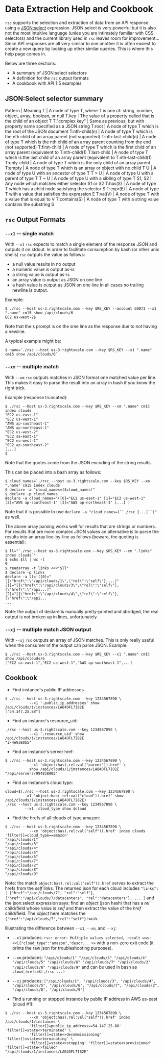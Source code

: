 Data Extraction Help and Cookbook
=================================

`rsc` supports the selection and extraction of data from an API response using a
[JSON:select](http://jsonselect.org) expression. JSON:select is very powerful but
it is also not the most intuitive language (unles you are intimately familiar with
CSS selectors) and the current library used in `rsc` leaves room for improvement...
Since API responses are all very similar to one another it is often easiest to create
a new query by looking up other similar queries. This is where this help page comes in.

Below are three sections:
 - A summary of JSON:select selectors
 - A definition for the `rsc` output formats
 - A cookbook with API 1.5 examples

JSON:Select selector summary
----------------------------

Pattern | Meaning
T | A node of type T, where T is one of: string, number, object, array, boolean, or null
T.key | The value of a property called <key> that is the child of an object T
T."complex key" | Same as previous, but with property name specified as a JSON string
T:root | A node of type T which is the root of the JSON document
T:nth-child(n) | A node of type T which is the nth child of an array parent (not supported)
T:nth-last-child(n) | A node of type T which is the nth child of an array parent counting from the end (not supported)
T:first-child | A node of type T which is the first child of an array parent (equivalent to T:nth-child(1)
T:last-child | A node of type T which is the last child of an array parent (equivalent to T:nth-last-child(1)
T:only-child | A node of type T which is the only child of an array parent
T:empty | A node of type T which is an array or object with no child
T U | A node of type U with an ancestor of type T
T > U | A node of type U with a parent of type T
T ~ U | A node of type U with a sibling of type T
S1, S2 | Any node which matches either selector S1 or S2
T:has(S) | A node of type T which has a child node satisfying the selector S
T:expr(E) | A node of type T with a value that satisfies the expression E
T:val(V) | A node of type T with a value that is equal to V
T:contains(S) | A node of type T with a string value contains the substring S

`rsc` Output Formats
--------------------

### `--x1` -- single match

With `--x1` `rsc` expects to match a single element of the response JSON and outputs it
on stdout. In order to facilitate consumption by bash (or other unix shells) `rsc` outputs
the value as follows:
 - a null value results in no output
 - a numeric value is output as-is
 - a string value is output as-is
 - an array value is output as JSON on one line
 - a hash value is output as JSON on one line
In all cases no trailing newline is output.

Example:
```
$ ./rsc --host us-3.rightscale.com --key $RS_KEY --account 60073 --x1 ".name" cm15 show /api/clouds/6
EC2 us-west-2$
```
Note that the `$` prompt is on the sme line as the response due to not having a newline.

A typical example might be:
```
$ name=`./rsc --host us-3.rightscale.com --key $RS_KEY --x1 ".name" cm15 show /api/clouds/6`
```

### `--xm` -- multiple match

With `--xm` `rsc` outputs matches in JSON format one matched value per line. This makes it easy
to parse the result into an array in bash if you know the right trick.

Example (response truncated):
```
$ ./rsc --host us-3.rightscale.com --key $RS_KEY --xm ".name" cm15 index clouds
"EC2 us-east-1"
"EC2 us-west-1"
"AWS ap-southeast-1"
"AWS ap-northeast-1"
"EC2 us-west-2"
"EC2 sa-east-1"
"EC2 eu-west-1"
"EC2 ap-southeast-2"
[...]
$
```
Note that the quotes come from the JSON encoding of the string results.

This can be placed into a bash array as follows:
```
$ cloud_names=`./rsc --host us-3.rightscale.com --key $RS_KEY --xm ".name" cm15 index clouds`
$ declare -a "cloud_names=($cloud_names)"
$ declare -p cloud_names
declare -a cloud_names='([0]="EC2 us-east-1" [1]="EC2 us-west-1" [2]="AWS ap-southeast-1" [3]="AWS ap-northeast-1" [...] )'
```
Note that it is possible to use `declare -a "cloud_names=(``./rsc [...]``)"` as well.

The above array parsing works well for results that are strings or numbers. For results that
are more complex JSON values an alternative is to parse the results into an array line-by-line
as follows (beware, the quoting is essential):
```
$ ll="`./rsc --host us-3.rightscale.com --key $RS_KEY --xm ".links" index clouds`"
$ echo $ll | wc -l
9
$ readarray -t links <<<"$ll"
$ declare -p links
declare -a ll='([0]="[{\"href\":\"/api/clouds/1\",\"rel\":\"self\"},...]"
[1]="[{\"href\":\"/api/clouds/3\",\"rel\":\"self\"},{\"href\":\"/api...]"
[2]="[{\"href\":\"/api/clouds/4\",\"rel\":\"self\"},{\"href\":\"/api...
...
```
Note: the output of declare is manually pretty-printed and abridged, the real output is not
broken up in lines, unfortunately.

### `--xj` -- multiple match JSON output

With `--xj` `rsc` outputs an array of JSON matches. This is only really useful when
the consumer of the output can parse JSON. Example:
```
$ ./rsc --host us-3.rightscale.com --key $RS_KEY --x1 ".name" cm15 show /api/clouds/6
["EC2 us-east-1","EC2 us-west-1","AWS ap-southeast-1",...]
```

Cookbook
--------

- Find instance's public IP addresses
```
$ ./rsc --host us-3.rightscale.com --key 1234567890 \
           --x1 '.public_ip_addresses' show /api/clouds/1/instances/LAB4OFL7I82E
["54.147.25.88"]
```

- Find an instance's resource_uid:
```
./rsc --host us-3.rightscale.com --key 1234567890 \
           --x1 '.resource_uid' show /api/clouds/1/instances/LAB4OFL7I82E
"i-4e9a80b5"
```

- Find an instance's server href:
```
$ ./rsc --host us-3.rightscale.com --key 1234567890 \
           --x1 'object:has(.rel:val("parent")).href' \
           show /api/clouds/1/instances/LAB4OFL7I82E
"/api/servers/994838003"
```

- Find an instance's cloud type:
```
cloud=$(./rsc --host us-3.rightscale.com --key 1234567890 \
        --x1 'object:has(.rel:val("cloud")).href' show /api/clouds/1/instances/LAB4OFL7I82E)
./rsc --host us-3.rightscale.com --key 1234567890 \
         --x1 .cloud_type show $cloud
```

- Find the hrefs of all clouds of type amazon:
```
$ ./rsc --host us-3.rightscale.com --key 1234567890 \
           --xm 'object:has(.rel:val("self")).href' index clouds 'filter[]=cloud_type==amazon'
"/api/clouds/1"
"/api/clouds/3"
"/api/clouds/4"
"/api/clouds/5"
"/api/clouds/6"
"/api/clouds/7"
"/api/clouds/2"
"/api/clouds/8"
"/api/clouds/9"
```
Note: the match `object:has(.rel:val("self")).href` serves to extract the hrefs from the _self_
links. The returned json for each cloud includes
`"links":[ {"href":"/api/clouds/7", "rel":"self"}, {"href":"/api/clouds/7/datacenters",
"rel":"datacenters"}, ... ]` and the json:select expression says:
find an _object_ (json hash) that has a _rel_ child/field whose value is _self_
and then extract the value of the _href_ child/field. The _object_ here matches the
`{"href":"/api/clouds/7","rel":"self"}` hash.

Illustrating the difference between `--x1`, `--xm`, and `--xj`:
- `--x1` produces: `rsc: error: Multiple values selected, result was:
  <<[{"cloud_type":"amazon","descr... >>` with a non-zero exit code (it prints the raw json
	for troubleshooting purposes).
- `--xm` produces: `"/api/clouds/1" "/api/clouds/3" "/api/clouds/4" "/api/clouds/5"
  "/api/clouds/6" "/api/clouds/7" "/api/clouds/2" "/api/clouds/8" "/api/clouds/9"` and can be used
	in bash as `cloud_hrefs=$(./rsc ...)`
- `--xj` produces: `["/api/clouds/1", "/api/clouds/3", "/api/clouds/4", "/api/clouds/5",
   "/api/clouds/6", "/api/clouds/7", "/api/clouds/2", "/api/clouds/8", "/api/clouds/9"]`

- Find a running or stopped instance by public IP address in AWS us-east (cloud #1):
```
$ ./rsc --host us-3.rightscale.com --key 1234567890 \
           --xm 'object:has(.rel:val("self")).href' index /api/clouds/1/instances \
           'filter[]=public_ip_address==54.147.25.88' 'filter[]=state<>terminated' \
           'filter[]=state<>decommissioning' 'filter[]=state<>terminating' \
           'filter[]=state<>stopping' 'filter[]=state<>provisioned' 'filter[]=state<>failed'
"/api/clouds/1/instances/LAB4OFL7I82E"
```

